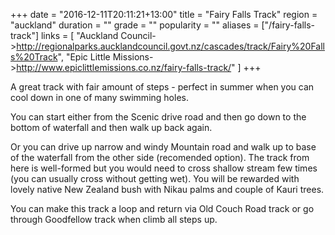 +++
date = "2016-12-11T20:11:21+13:00"
title = "Fairy Falls Track"
region = "auckland"
duration = ""
grade = ""
popularity = ""
aliases = ["/fairy-falls-track"]
links = [
	"Auckland Council->http://regionalparks.aucklandcouncil.govt.nz/cascades/track/Fairy%20Falls%20Track",
	"Epic Little Missions->http://www.epiclittlemissions.co.nz/fairy-falls-track/"
]
+++

A great track with fair amount of steps - perfect in summer when you can cool down in one of many swimming holes.

<!--more-->

You can start either from the Scenic drive road and then go down to the bottom of waterfall and then walk up back again.

Or you can drive up narrow and windy Mountain road and walk up to base of the waterfall from the other side (recomended option). The track from here is well-formed but you would need to cross shallow stream few times (you can usually cross without getting wet). You will be rewarded with lovely native New Zealand bush with Nikau palms and couple of Kauri trees.

You can make this track a loop and return via Old Couch Road track or go through Goodfellow track when climb all steps up.